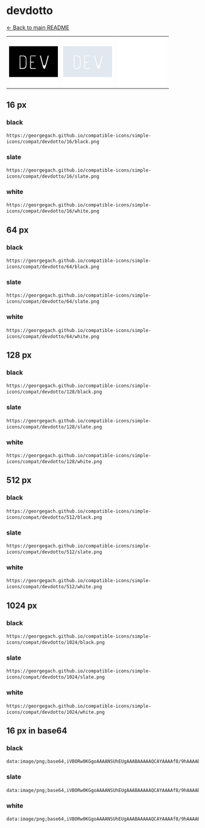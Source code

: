# devdotto

[← Back to main README](../../README.md)

<table><tr>
  <td><img src="./128/black.png" width="128" alt="devdotto black icon" /></td>
  <td><img src="./128/slate.png" width="128" alt="devdotto slate icon" /></td>
  <td><img src="./128/white.png" width="128" alt="devdotto white icon" /></td>
</tr></table>

## 16 px

### black
```
https://georgegach.github.io/compatible-icons/simple-icons/compat/devdotto/16/black.png
```

### slate
```
https://georgegach.github.io/compatible-icons/simple-icons/compat/devdotto/16/slate.png
```

### white
```
https://georgegach.github.io/compatible-icons/simple-icons/compat/devdotto/16/white.png
```

## 64 px

### black
```
https://georgegach.github.io/compatible-icons/simple-icons/compat/devdotto/64/black.png
```

### slate
```
https://georgegach.github.io/compatible-icons/simple-icons/compat/devdotto/64/slate.png
```

### white
```
https://georgegach.github.io/compatible-icons/simple-icons/compat/devdotto/64/white.png
```

## 128 px

### black
```
https://georgegach.github.io/compatible-icons/simple-icons/compat/devdotto/128/black.png
```

### slate
```
https://georgegach.github.io/compatible-icons/simple-icons/compat/devdotto/128/slate.png
```

### white
```
https://georgegach.github.io/compatible-icons/simple-icons/compat/devdotto/128/white.png
```

## 512 px

### black
```
https://georgegach.github.io/compatible-icons/simple-icons/compat/devdotto/512/black.png
```

### slate
```
https://georgegach.github.io/compatible-icons/simple-icons/compat/devdotto/512/slate.png
```

### white
```
https://georgegach.github.io/compatible-icons/simple-icons/compat/devdotto/512/white.png
```

## 1024 px

### black
```
https://georgegach.github.io/compatible-icons/simple-icons/compat/devdotto/1024/black.png
```

### slate
```
https://georgegach.github.io/compatible-icons/simple-icons/compat/devdotto/1024/slate.png
```

### white
```
https://georgegach.github.io/compatible-icons/simple-icons/compat/devdotto/1024/white.png
```

## 16 px in base64

### black
```
data:image/png;base64,iVBORw0KGgoAAAANSUhEUgAAABAAAAAQCAYAAAAf8/9hAAAABmJLR0QA/wD/AP+gvaeTAAAAuUlEQVQ4jcXSPWtCQRCF4ccPLooaYwjapNTf458PwSpCSECExKRQI36luKOGBQu9hafZnWHm3bOzy61VQqco4BPLK/vrJeyLOKgm8QQb3KMid0d+zRmeIleOnHICeMUCz1jjA/Nw+RI1Y6wODSngDgPUkKGHLprh6Fc+r+45wM5pJnuMsI34Ed9o/+9LAZuw/BOAfqw7PGAon89R6Su84yuKM0zRCMsZ3mLfOge4WNU4sdBHKvSVb68/u9EoFoWNnioAAAAASUVORK5CYII=
```

### slate
```
data:image/png;base64,iVBORw0KGgoAAAANSUhEUgAAABAAAAAQCAYAAAAf8/9hAAAABmJLR0QA/wD/AP+gvaeTAAAA5ElEQVQ4jc2SwUqCYRREz/yKVET5S1iLdtnz9JY9UUSLSAwCN5ZBppV9p4UFKq10UbO8cM7AcOGvk8FgXG8jaKbFLXG6EW12m4QOZLP6QHPtNEyYI22hQRiBIDXyRHIKjCxUqagBqhVhcid5hVwBH8iDZAKRVNeL0vSpePthVgTiAXpeKDuQFnAc0gX2Aw1gZpgGur8K0AK42KRYLDfo57f8iGQcPVzmVgXJXJhEnxGrVL0kIgXppHABtpeR9RG70T5wZvICzpAGcU84QS6T1LjUeT8cyxZpIo9bPZLv9DZ+pH+RL5tGYIW5EboKAAAAAElFTkSuQmCC
```

### white
```
data:image/png;base64,iVBORw0KGgoAAAANSUhEUgAAABAAAAAQCAYAAAAf8/9hAAAABmJLR0QA/wD/AP+gvaeTAAAAu0lEQVQ4jcXSyWqCQRAE4E8jP4a4xBD04lGfx5cPkpNCiCABsxzccJkc7IQw4MH8B+vS00V3ddHTXBuVlFKnrMAC63/231ZSSqmMg1qWz7HHPW6wCL6DD/SDqwanmglMsMITdphhiYRx1Eyx/WnIBVoYoo4CPXTRCEcbp311zwkcY5qIzzhE/ohPtP/25QL7sPwVAoOIRzxg5LSfX+S/8Ir3KC7whruwXOAl3s1zAhejFhNLHVKpU74+vgHQ7joET5Kj/gAAAABJRU5ErkJggg==
```

